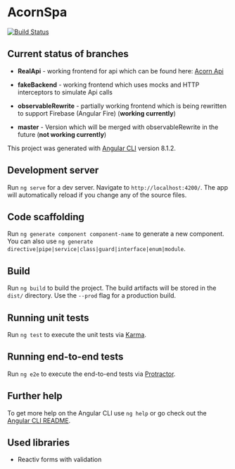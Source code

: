 # AcornSpa

[![Build Status](https://dev.azure.com/blazewskileszek/AcornShowcase/_apis/build/status/LeszekBlazewski.AcornSpa?branchName=RealApi)](https://dev.azure.com/blazewskileszek/AcornShowcase/_build/latest?definitionId=8&branchName=RealApi)

## Current status of branches

* **RealApi** - working frontend for api which can be found here: [Acorn Api](https://github.com/LeszekBlazewski/AcornAPI)

* **fakeBackend** - working frontend which uses mocks and HTTP interceptors to simulate Api calls

* **observableRewrite** - partially working frontend which is being rewritten to support Firebase (Angular Fire) (**working currently**)

* **master** - Version which will be merged with observableRewrite in the future (**not working currently**)

This project was generated with [Angular CLI](https://github.com/angular/angular-cli) version 8.1.2.

## Development server

Run `ng serve` for a dev server. Navigate to `http://localhost:4200/`. The app will automatically reload if you change any of the source files.

## Code scaffolding

Run `ng generate component component-name` to generate a new component. You can also use `ng generate directive|pipe|service|class|guard|interface|enum|module`.

## Build

Run `ng build` to build the project. The build artifacts will be stored in the `dist/` directory. Use the `--prod` flag for a production build.

## Running unit tests

Run `ng test` to execute the unit tests via [Karma](https://karma-runner.github.io).

## Running end-to-end tests

Run `ng e2e` to execute the end-to-end tests via [Protractor](http://www.protractortest.org/).

## Further help

To get more help on the Angular CLI use `ng help` or go check out the [Angular CLI README](https://github.com/angular/angular-cli/blob/master/README.md).

## Used libraries

- Reactiv forms with validation

